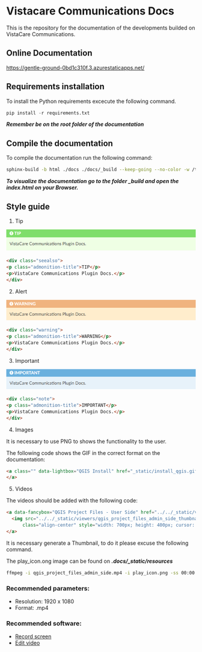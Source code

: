 # Vistacare Communications Docs

This is the repository for the documentation of the developments builded on VistaCare Communications.

## Online Documentation

https://gentle-ground-0bd1c310f.3.azurestaticapps.net/

## Requirements installation

To install the Python requirements excecute the following command.

```python
pip install -r requirements.txt
```

***Remember be on the root folder of the documentation***

## Compile the documentation

To compile the documentation run the following command:

```bash
sphinx-build -b html ./docs ./docs/_build --keep-going --no-color -w /tmp/sphinx-log
```

***To visualize the documentation go to the folder _build and open the index.html on your Browser.***

## Style guide

1. Tip

![](docs/_static/tip.png)

```html
<div class="seealso">
<p class="admonition-title">TIP</p>
<p>VistaCare Communications Plugin Docs.</p>
</div>
```


2. Alert

![](docs/_static/warning.png)

```html
<div class="warning">
<p class="admonition-title">WARNING</p>
<p>VistaCare Communications Plugin Docs.</p>
</div>
```

3. Important

![](docs/_static/important.png)

 ```html
<div class="note">
<p class="admonition-title">IMPORTANT</p>
<p>VistaCare Communications Plugin Docs.</p>
</div>
```

4. Images

It is necessary to use PNG to shows the functionality to the user.

The following code shows the GIF in the correct format on the documentation:

```html
<a class="" data-lightbox="QGIS Install" href="_static/install_qgis.gif" title="QGIS Install" data-title="QGIS Install"><img src="_static/install_qgis.gif" class="align-center" width="800px" height="500px" alt="QGIS Install">
</a>
```

5. Videos

The videos should be added with the following code:

```html
<a data-fancybox="QGIS Project Files - User Side" href="../../_static/viewers/qgis_project_files_admin_side.mp4" data-caption="QGIS Project Files - User Side">
  <img src="../../_static/viewers/qgis_project_files_admin_side_thumbnail.jpg" alt="QGIS Project Files - User Side" 
      class="align-center" style="width: 700px; height: 400px; cursor: pointer;">
</a>
```

It is necessary generate a Thumbnail, to do it please excuse the following command.

The play_icon.ong image can be found on ***.docs/_static/resources***

```bash
ffmpeg -i qgis_project_files_admin_side.mp4 -i play_icon.png -ss 00:00:02 -vframes 1 -filter_complex "[1:v]scale=200:-1[play_scaled];[0:v][play_scaled]overlay=(W-w)/2:(H-h)/2" -q:v 2 qgis_project_files_admin_side_thumbnail.jpg
```

### Recommended parameters:

* Resolution: 1920 x 1080
* Format: .mp4

### Recommended software:

* [Record screen](https://obsproject.com/)
* [Edit video](https://www.shotcut.org/)